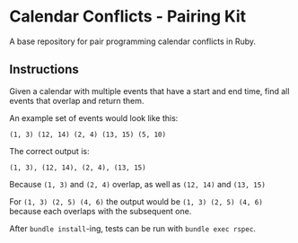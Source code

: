 # Calendar Conflicts - Pairing Kit

A base repository for pair programming calendar conflicts in Ruby.

## Instructions

Given a calendar with multiple events that have a start and end time, find all events that overlap and return them.

An example set of events would look like this:

```
(1, 3) (12, 14) (2, 4) (13, 15) (5, 10)
```

The correct output is:

```
(1, 3), (12, 14), (2, 4), (13, 15)
```

Because `(1, 3)` and `(2, 4)` overlap, as well as `(12, 14)` and `(13, 15)`

For `(1, 3) (2, 5) (4, 6)` the output would be `(1, 3) (2, 5) (4, 6)` because each overlaps with the subsequent one.

After `bundle install`-ing, tests can be run with `bundle exec rspec`.

